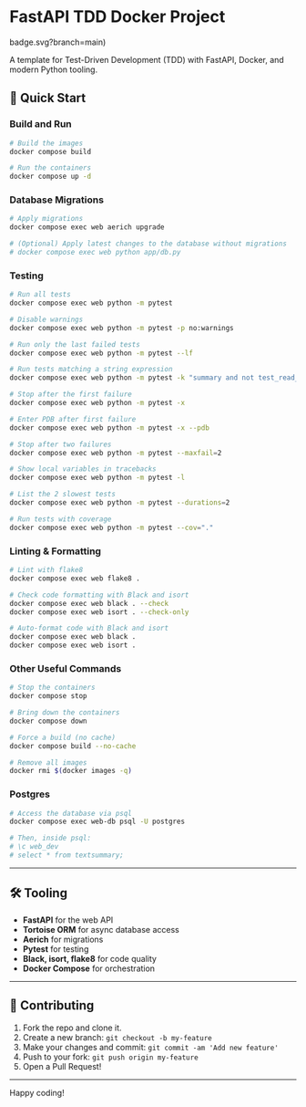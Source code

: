 # FastAPI TDD Docker Project
badge.svg?branch=main)

A template for Test-Driven Development (TDD) with FastAPI, Docker, and modern Python tooling.

## 🚀 Quick Start

### Build and Run

```bash
# Build the images
docker compose build

# Run the containers
docker compose up -d
```

### Database Migrations

```bash
# Apply migrations
docker compose exec web aerich upgrade

# (Optional) Apply latest changes to the database without migrations
# docker compose exec web python app/db.py
```

### Testing

```bash
# Run all tests
docker compose exec web python -m pytest

# Disable warnings
docker compose exec web python -m pytest -p no:warnings

# Run only the last failed tests
docker compose exec web python -m pytest --lf

# Run tests matching a string expression
docker compose exec web python -m pytest -k "summary and not test_read_summary"

# Stop after the first failure
docker compose exec web python -m pytest -x

# Enter PDB after first failure
docker compose exec web python -m pytest -x --pdb

# Stop after two failures
docker compose exec web python -m pytest --maxfail=2

# Show local variables in tracebacks
docker compose exec web python -m pytest -l

# List the 2 slowest tests
docker compose exec web python -m pytest --durations=2

# Run tests with coverage
docker compose exec web python -m pytest --cov="."
```

### Linting & Formatting

```bash
# Lint with flake8
docker compose exec web flake8 .

# Check code formatting with Black and isort
docker compose exec web black . --check
docker compose exec web isort . --check-only

# Auto-format code with Black and isort
docker compose exec web black .
docker compose exec web isort .
```

### Other Useful Commands

```bash
# Stop the containers
docker compose stop

# Bring down the containers
docker compose down

# Force a build (no cache)
docker compose build --no-cache

# Remove all images
docker rmi $(docker images -q)
```

### Postgres

```bash
# Access the database via psql
docker compose exec web-db psql -U postgres

# Then, inside psql:
# \c web_dev
# select * from textsummary;
```

---

## 🛠️ Tooling

- **FastAPI** for the web API
- **Tortoise ORM** for async database access
- **Aerich** for migrations
- **Pytest** for testing
- **Black, isort, flake8** for code quality
- **Docker Compose** for orchestration

---

## 🤝 Contributing

1. Fork the repo and clone it.
2. Create a new branch: `git checkout -b my-feature`
3. Make your changes and commit: `git commit -am 'Add new feature'`
4. Push to your fork: `git push origin my-feature`
5. Open a Pull Request!


---

Happy coding!

